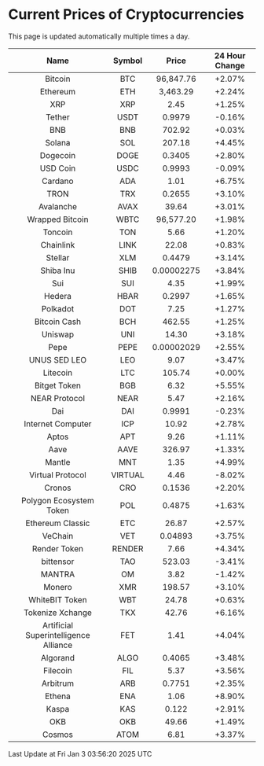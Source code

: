 # Current Prices of Cryptocurrencies
This page is updated automatically multiple times a day.

| Name | Symbol | Price | 24 Hour Change |
| :---: |:---:| :---: | :---: |
| Bitcoin | BTC | 96,847.76 | +2.07% |
| Ethereum | ETH | 3,463.29 | +2.24% |
| XRP | XRP | 2.45 | +1.25% |
| Tether | USDT | 0.9979 | -0.16% |
| BNB | BNB | 702.92 | +0.03% |
| Solana | SOL | 207.18 | +4.45% |
| Dogecoin | DOGE | 0.3405 | +2.80% |
| USD Coin | USDC | 0.9993 | -0.09% |
| Cardano | ADA | 1.01 | +6.75% |
| TRON | TRX | 0.2655 | +3.10% |
| Avalanche | AVAX | 39.64 | +3.01% |
| Wrapped Bitcoin | WBTC | 96,577.20 | +1.98% |
| Toncoin | TON | 5.66 | +1.20% |
| Chainlink | LINK | 22.08 | +0.83% |
| Stellar | XLM | 0.4479 | +3.14% |
| Shiba Inu | SHIB | 0.00002275 | +3.84% |
| Sui | SUI | 4.35 | +1.99% |
| Hedera | HBAR | 0.2997 | +1.65% |
| Polkadot | DOT | 7.25 | +1.27% |
| Bitcoin Cash | BCH | 462.55 | +1.25% |
| Uniswap | UNI | 14.30 | +3.18% |
| Pepe | PEPE | 0.00002029 | +2.55% |
| UNUS SED LEO | LEO | 9.07 | +3.47% |
| Litecoin | LTC | 105.74 | +0.00% |
| Bitget Token | BGB | 6.32 | +5.55% |
| NEAR Protocol | NEAR | 5.47 | +2.16% |
| Dai | DAI | 0.9991 | -0.23% |
| Internet Computer | ICP | 10.92 | +2.78% |
| Aptos | APT | 9.26 | +1.11% |
| Aave | AAVE | 326.97 | +1.33% |
| Mantle | MNT | 1.35 | +4.99% |
| Virtual Protocol | VIRTUAL | 4.46 | -8.02% |
| Cronos | CRO | 0.1536 | +2.20% |
| Polygon Ecosystem Token | POL | 0.4875 | +1.63% |
| Ethereum Classic | ETC | 26.87 | +2.57% |
| VeChain | VET | 0.04893 | +3.75% |
| Render Token | RENDER | 7.66 | +4.34% |
| bittensor | TAO | 523.03 | -3.41% |
| MANTRA | OM | 3.82 | -1.42% |
| Monero | XMR | 198.57 | +3.10% |
| WhiteBIT Token | WBT | 24.78 | +0.63% |
| Tokenize Xchange | TKX | 42.76 | +6.16% |
| Artificial Superintelligence Alliance | FET | 1.41 | +4.04% |
| Algorand | ALGO | 0.4065 | +3.48% |
| Filecoin | FIL | 5.37 | +3.56% |
| Arbitrum | ARB | 0.7751 | +2.35% |
| Ethena | ENA | 1.06 | +8.90% |
| Kaspa | KAS | 0.122 | +2.91% |
| OKB | OKB | 49.66 | +1.49% |
| Cosmos | ATOM | 6.81 | +3.37% |

Last Update at Fri Jan  3 03:56:20 2025 UTC